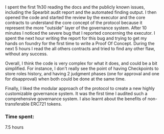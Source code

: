 I spent the first 1h30 reading the docs and the publicly known issues, including the Spearbit audit report and the automated finding output.
I then opened the code and started the review by the executor and the core contracts to understand the core concept of the protocol because it represent the more "outside" layer of the governance system. After 10 minutes I noticed the severe bug that I reported concerning the executor.
I spent the next hour writing the report for this bug and trying to get my hands on foundry for the first time to write a Proof Of Concept.
During the next 5 hours I read the all others contracts and tried to find any other flaw, without any success.

Overall, I think the code is very complex for what it does, and could be a bit simplified. For instance, I don't really see the point of having Checkpoints to store roles history, and having 2 judgment phases (one for approval and one for disapproval) when both could be done at the same time.

Finally, I liked the modular approach of the protocol to create a new highly customizable governance system. It was the first time I audited such a comprehensive governance system. I also learnt about the benefits of non-transferable ERC721 tokens.

### Time spent:
7.5 hours